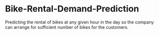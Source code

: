 # Bike-Rental-Demand-Prediction
Predicting the rental of bikes at any given hour in the day so the company can arrange for sufficient number of bikes for the customers.
